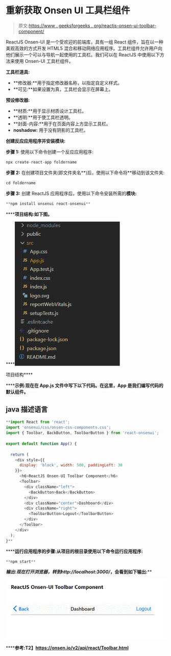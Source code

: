 # 重新获取 Onsen UI 工具栏组件

> 原文:[https://www . geeksforgeeks . org/reactjs-onsen-ui-toolbar-component/](https://www.geeksforgeeks.org/reactjs-onsen-ui-toolbar-component/)

ReactJS Onsen-UI 是一个受欢迎的前端库，具有一组 React 组件，旨在以一种美观高效的方式开发 HTML5 混合和移动网络应用程序。工具栏组件允许用户向他们展示一个可以与导航一起使用的工具栏。我们可以在 ReactJS 中使用以下方法来使用 Onsen-UI 工具栏组件。

**工具栏道具:**

*   **修改器:**用于指定修改器名称，以指定自定义样式。
*   **可见:**如果设置为真，工具栏会显示在屏幕上。

**预设修改器:**

*   **材质:**用于显示材质设计工具栏。
*   **透明:**用于使工具栏透明。
*   **封面-内容:**用于在页面内容上方显示工具栏。
*   **noshadow:** 用于没有阴影的工具栏。

**创建反应应用程序并安装模块:**

**步骤 1:** 使用以下命令创建一个反应应用程序:

```jsx
npx create-react-app foldername
```

**步骤 2:** 在创建项目文件夹(即文件夹名**)后，使用以下命令将**移动到该文件夹:

```jsx
cd foldername
```

**步骤 3:** 创建 ReactJS 应用程序后，使用以下命令安装所需的****模块:****

```jsx
**npm install onsenui react-onsenui** 
```

******项目结构:**如下图。****

****![](img/f04ae0d8b722a9fff0bd9bd138b29c23.png)

项目结构**** 

******示例:**现在在 **App.js** 文件中写下以下代码。在这里，App 是我们编写代码的默认组件。****

## ****java 描述语言****

```jsx
**import React from 'react';
import 'onsenui/css/onsen-css-components.css';
import { Toolbar, BackButton, ToolbarButton } from 'react-onsenui';

export default function App() {

  return (
    <div style={{
      display: 'block', width: 500, paddingLeft: 30
    }}>
      <h6>ReactJS Onsen-UI Toolbar Component</h6>
      <Toolbar>
        <div className="left">
          <BackButton>Back</BackButton>
        </div>
        <div className="center">Dashboard</div>
        <div className="right">
          <ToolbarButton>Logout</ToolbarButton>
        </div>
      </Toolbar>
    </div>
  );
}**
```

******运行应用程序的步骤:**从项目的根目录使用以下命令运行应用程序:****

```jsx
**npm start**
```

******输出:**现在打开浏览器，转到***http://localhost:3000/***，会看到如下输出:****

****![](img/f1bc09f201a0b7e8fe8b35221aa355c9.png)****

******参考:**T2】https://onsen.io/v2/api/react/Toolbar.html****